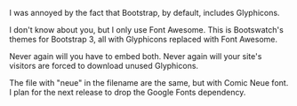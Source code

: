 I was annoyed by the fact that Bootstrap, by default, includes Glyphicons.

I don't know about you, but I only use Font Awesome.
This is Bootswatch's themes for Bootstrap 3, all with Glyphicons replaced with
Font Awesome.

Never again will you have to embed both. Never again will your site's visitors are
forced to download unused Glyphicons.

The file with "neue" in the filename are the same, but with Comic Neue font.
I plan for the next release to drop the Google Fonts dependency.